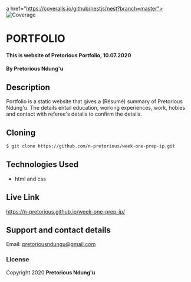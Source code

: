 a href="https://coveralls.io/github/nestjs/nest?branch=master"><img src="https://coveralls.io/repos/github/nestjs/nest/badge.svg?branch=master#5" alt="Coverage" /></a>

# PORTFOLIO
#### This is website of Pretorious Portfolio, 10.07.2020
#### By **Pretorious Ndung'u**
## Description
Portfolio is a static website that gives a (Résumé) summary of Pretorious Ndung'u. The details entail education, working experiences, work, hobies and contact with referee's details to confirm the details.

## Cloning
```bash
$ git clone https://github.com/n-pretorious/week-one-prep-ip.git
```
## Technologies Used
* html and css

## Live Link
https://n-pretorious.github.io/week-one-prep-ip/

## Support and contact details
Email: pretoriousndungu@gmail.com

### License
Copyright 2020 **Pretorious Ndung'u**
